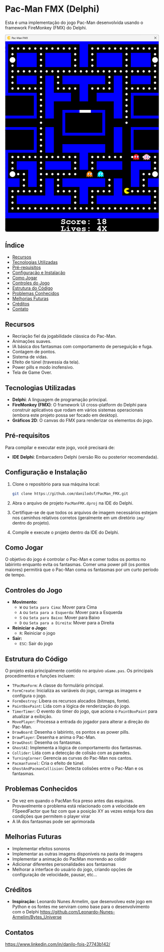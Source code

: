 # Pac-Man FMX (Delphi)

Esta é uma implementação do jogo Pac-Man desenvolvida usando o framework FireMonkey (FMX) do Delphi.

![Captura de Tela do Jogo](bin/img/game.png)  

## Índice

* [Recursos](#recursos)
* [Tecnologias Utilizadas](#tecnologias-utilizadas)
* [Pré-requisitos](#pré-requisitos)
* [Configuração e Instalação](#configuração-e-instalação)
* [Como Jogar](#como-jogar)
* [Controles do Jogo](#controles-do-jogo)
* [Estrutura do Código](#estrutura-do-código)
* [Problemas Conhecidos](#problemas-conhecidos)
* [Melhorias Futuras](#melhorias-futuras)
* [Créditos](#créditos)
* [Contato](#contato)

## Recursos <a name="recursos"></a>

* Recriação fiel da jogabilidade clássica do Pac-Man.
* Animações suaves.
* IA básica dos fantasmas com comportamento de perseguição e fuga.
* Contagem de pontos.
* Sistema de vidas.
* Efeito de túnel (travessia da tela).
* Power pills e modo inofensivo.
* Tela de Game Over.

## Tecnologias Utilizadas <a name="tecnologias-utilizadas"></a>

* **Delphi**: A linguagem de programação principal.
* **FireMonkey (FMX)**: O framework UI cross-platform do Delphi para construir aplicativos que rodam em vários sistemas operacionais (embora este projeto possa ser focado em desktop).
* **Gráficos 2D**: O canvas do FMX para renderizar os elementos do jogo.

## Pré-requisitos <a name="pré-requisitos"></a>

Para compilar e executar este jogo, você precisará de:

* **IDE Delphi**: Embarcadero Delphi (versão Rio ou posterior recomendada).

## Configuração e Instalação <a name="configuração-e-instalação"></a>

1.  Clone o repositório para sua máquina local:

    ```bash
    git clone https://github.com/danilodsf/PacMan_FMX.git
    ```
2.  Abra o arquivo de projeto `PacManFMX.dproj` na IDE do Delphi.
3.  Certifique-se de que todos os arquivos de imagem necessários estejam nos caminhos relativos corretos (geralmente em um diretório `img/` dentro do projeto).
4.  Compile e execute o projeto dentro da IDE do Delphi.

## Como Jogar <a name="como-jogar"></a>

O objetivo do jogo é controlar o Pac-Man e comer todos os pontos no labirinto enquanto evita os fantasmas. Comer uma power pill (os pontos maiores) permitirá que o Pac-Man coma os fantasmas por um curto período de tempo.

## Controles do Jogo <a name="controles-do-jogo"></a>

* **Movimento:**
    * `W` ou `Seta para Cima`: Mover para Cima
    * `A` ou `Seta para a Esquerda`: Mover para a Esquerda
    * `S` ou `Seta para Baixo`: Mover para Baixo
    * `D` ou `Seta para a Direita`: Mover para a Direita
* **Reiniciar o Jogo:**
    * `R`: Reiniciar o jogo
* **Sair:**
    * `ESC`: Sair do jogo

## Estrutura do Código <a name="estrutura-do-código"></a>

O projeto está principalmente contido no arquivo `uGame.pas`. Os principais procedimentos e funções incluem:

* `TPacManForm`: A classe do formulário principal.
* `FormCreate`: Inicializa as variáveis do jogo, carrega as imagens e configura o jogo.
* `FormDestroy`: Libera os recursos alocados (bitmaps, fonte).
* `PaintBoxPaint`: Lida com a lógica de renderização do jogo.
* `TimerTimer`: O evento do timer do jogo, que aciona o `PaintBoxPaint` para atualizar a exibição.
* `MovePlayer`: Processa a entrada do jogador para alterar a direção do Pac-Man.
* `DrawBoard`: Desenha o labirinto, os pontos e as power pills.
* `DrawPlayer`: Desenha e anima o Pac-Man.
* `DrawGhost`: Desenha os fantasmas.
* `GhostAI`: Implementa a lógica de comportamento dos fantasmas.
* `Collider`: Lida com a detecção de colisão com as paredes.
* `TurningCorner`: Gerencia as curvas do Pac-Man nos cantos.
* `PacmanTunnel`: Cria o efeito de túnel.
* `GhostAndPacmanCollision`: Detecta colisões entre o Pac-Man e os fantasmas.

## Problemas Conhecidos <a name="problemas-conhecidos"></a>

* De vez em quando o PacMan fica preso antes das esquinas. Provavelmente o problema está relacionado com a velocidade em FSpeedFactor que faz com que a posição XY as vezes esteja fora das condições que permitem o player virar
* A IA dos fantasmas pode ser aprimorada 

## Melhorias Futuras <a name="melhorias-futuras"></a>

* Implementar efeitos sonoros
* Implementar as outras imagens disponíveis na pasta de imagens
* Implementar a animação do PacMan morrendo ao colidir
* Adicionar diferentes personalidades aos fantasmas
* Melhorar a interface do usuário do jogo, criando opções de configuração de velocidade, pausar, etc...

## Créditos <a name="créditos"></a>

* **Inspiração:** Leonardo Nunes Armelim, que desenvolveu este jogo em Python e os fontes me serviram como base para o desenvolvimento com o Delphi
https://github.com/Leonardo-Nunes-Armelim/Bytes_Universe

## Contatos <a name="contato"></a>

https://www.linkedin.com/in/danilo-fois-27743b142/
